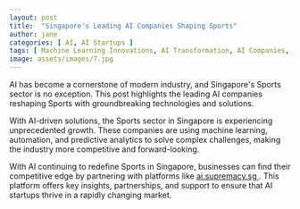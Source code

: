 ```yaml
---
layout: post
title:  "Singapore's Leading AI Companies Shaping Sports"
author: jane
categories: [ AI, AI Startups ]
tags: [ Machine Learning Innovations, AI Transformation, AI Companies, AI in Technology, AI Startups ]
image: assets/images/7.jpg
---
```


AI has become a cornerstone of modern industry, and Singapore's Sports sector is no exception. This post highlights the leading AI companies reshaping Sports with groundbreaking technologies and solutions.

With AI-driven solutions, the Sports sector in Singapore is experiencing unprecedented growth. These companies are using machine learning, automation, and predictive analytics to solve complex challenges, making the industry more competitive and forward-looking.

With AI continuing to redefine Sports in Singapore, businesses can find their competitive edge by partnering with platforms like <a href="https://ai.supremacy.sg" target="_blank"> ai.supremacy.sg </a>. This platform offers key insights, partnerships, and support to ensure that AI startups thrive in a rapidly changing market.
